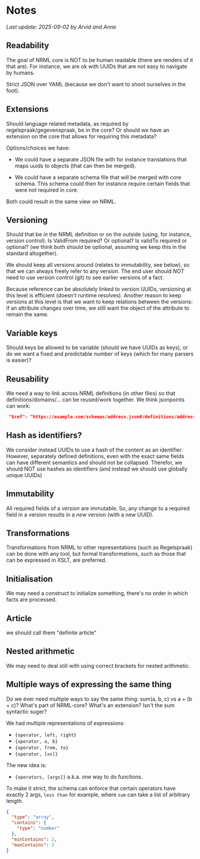 # Notes

_Last update: 2025-09-02 by Arvid and Anne_

## Readability

The goal of NRML core is NOT to be human readable (there are renders of it that are).
For instance, we are ok with UUIDs that are not easy to navigate by humans.

Strict JSON over YAML (because we don't want to shoot ourselves in the foot).

## Extensions

Should language related metadata, as required by regelspraak/gegevenspraak, be in the core?
Or should we have an extension on the core that allows for requiring this metadata?

Options/choices we have:

- We could have a separate JSON file with for instance translations that maps uuids to objects (that can then be
  merged).

- We could have a separate schema file that will be merged with core schema. This schema could then for instance require
  certain fields that were not required in core.

Both could result in the same view on NRML.

## Versioning

Should that be _in_ the NRML definition or on the outside (using, for instance, version control).
Is ValidFrom required? Or optional? Is validTo required or optional? (we think both should be optional, assuming we keep
this in the standard altogether).

We should keep all versions around (relates to immutability, see below), so that we can always freely refer to any
version. The end user should _NOT_ need to use version control (git) to see earlier versions of a fact.

Because reference can be absolutely linked to version UUIDs, versioning at this level is efficient (doesn't runtime
resolves). Another reason to keep versions at this level is that we want to keep relations between the versions: if an
attribute changes over time, we still want the object of the attribute to remain the same.

## Variable keys

Should keys be allowed to be variable (should we have UUIDs as keys), or do we want a fixed and predictable number of
keys (which for many parsers is easier)?

## Reusability

We need a way to link across NRML definitions (in other files) so that definitions/domains/... can be reused/work
together.
We think jsonpoints can work:

```json
 "$ref": "https://example.com/schemas/address.json#/definitions/address"
```

## Hash as identifiers?

We consider instead UUIDs to use a hash of the content as an identifier. However, separately defined definitions, even
with the exact same fields can have different semantics and should not be collapsed.
Therefor, we should NOT use hashes as identifiers (and instead we should use globally unique UUIDs)

## Immutability

All required fields of a _version_ are immutable. So, any change to a required field in a version results in a _new_
version (with a new UUID).

## Transformations

Transformations from NRML to other representations (such as Regelspraak) can be done with any tool, but formal
transformations, such as those that can be expressed in XSLT, are preferred.

## Initialisation

We may need a construct to initialize something, there's no order in which facts are processed.

## Article

we should call them "definite article"

## Nested arithmetic

We may need to deal still with using correct brackets for nested arithmetic.

## Multiple ways of expressing the same thing

Do we ever need multiple ways to say the same thing: sum(a, b, c) vs a + (b + c)?
What's part of NRML-core? What's an extension?
Isn't the sum syntactic suger?


We had multiple representations of expressions:
- `{operator, left, right}`
- `{operator, a, b}`
- `{operator, from, to}`
- `{operator, [xs]}`

The new idea is:
- `{operators, [args]}`
  a.k.a. one way to do functions.

To make it strict, the schema can enforce that certain operators have exactly 2 args, `less than` for example, where `sum` can take a list of arbitrary length.

```json
{
  "type": "array",
  "contains": {
    "type": "number"
  },
  "minContains": 2,
  "maxContains": 2
}
```
